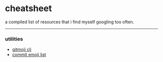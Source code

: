 # cheatsheet
a compiled list of resources that i find myself googling too often.

***

### utilities
- [gitmoji cli](https://github.com/carloscuesta/gitmoji-cli)
- [commit emoji list](https://dev.to/devmount/comment/12p6d)

